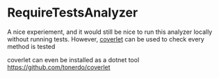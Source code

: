 # RequireTestsAnalyzer

A nice experiement, and it would still be nice to run this analyzer locally without running tests. However, [coverlet](https://github.com/tonerdo/coverlet) can be used to check every method is tested

coverlet can even be installed as a dotnet tool https://github.com/tonerdo/coverlet

